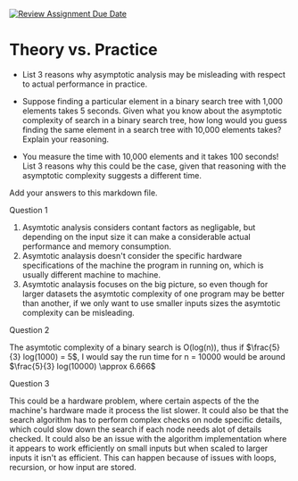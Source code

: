 [![Review Assignment Due Date](https://classroom.github.com/assets/deadline-readme-button-24ddc0f5d75046c5622901739e7c5dd533143b0c8e959d652212380cedb1ea36.svg)](https://classroom.github.com/a/FgMJElkj)
# Theory vs. Practice

- List 3 reasons why asymptotic analysis may be misleading with respect to
  actual performance in practice.

- Suppose finding a particular element in a binary search tree with 1,000
  elements takes 5 seconds. Given what you know about the asymptotic complexity
  of search in a binary search tree, how long would you guess finding the same
  element in a search tree with 10,000 elements takes? Explain your reasoning.

- You measure the time with 10,000 elements and it takes 100 seconds! List 3
  reasons why this could be the case, given that reasoning with the asymptotic
  complexity suggests a different time.

Add your answers to this markdown file.

Question 1
1) Asymtotic analysis considers contant factors as negligable, but depending on the input size it can make a considerable actual performance and memory consumption.
2) Asymtotic analaysis doesn't consider the specific hardware specifications of the machine the program in running on, which is usually different machine to machine.
3) Asymtotic analaysis focuses on the big picture, so even though for larger datasets the asymtotic complexity of one program may be better than another, if we only want to use smaller inputs sizes the asymtotic complexity can be misleading. 

Question 2

The asymtotic complexity of a binary search is O(log(n)), thus if $\frac{5}{3} log(1000) = 5$, I would say the run time for n = 10000 would be around $\frac{5}{3} log(10000) \approx 6.666$


Question 3

This could be a hardware problem, where certain aspects of the the machine's hardware made it process the list slower. It could also be that the search algorithm has to perform complex checks on node specific details, which could slow down the search if each node needs alot of details checked. It could also be an issue with the algorithm implementation where it appears to work efficiently on small inputs but when scaled to larger inputs it isn't as efficient. This can happen because of issues with loops, recursion, or how input are stored. 
